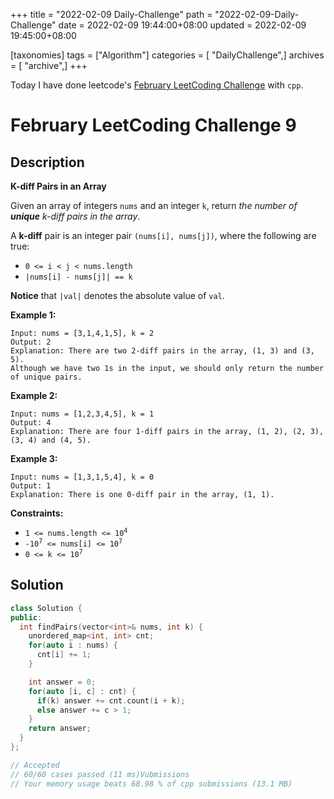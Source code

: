 +++
title = "2022-02-09 Daily-Challenge"
path = "2022-02-09-Daily-Challenge"
date = 2022-02-09 19:44:00+08:00
updated = 2022-02-09 19:45:00+08:00

[taxonomies]
tags = ["Algorithm"]
categories = [ "DailyChallenge",]
archives = [ "archive",]
+++

Today I have done leetcode's [February LeetCoding Challenge](https://leetcode.com/problems/k-diff-pairs-in-an-array/) with `cpp`.

<!-- more -->

# February LeetCoding Challenge 9

## Description

**K-diff Pairs in an Array**

Given an array of integers `nums` and an integer `k`, return *the number of **unique** k-diff pairs in the array*.

A **k-diff** pair is an integer pair `(nums[i], nums[j])`, where the following are true:

- `0 <= i < j < nums.length`
- `|nums[i] - nums[j]| == k`

**Notice** that `|val|` denotes the absolute value of `val`.

 

**Example 1:**

```
Input: nums = [3,1,4,1,5], k = 2
Output: 2
Explanation: There are two 2-diff pairs in the array, (1, 3) and (3, 5).
Although we have two 1s in the input, we should only return the number of unique pairs.
```

**Example 2:**

```
Input: nums = [1,2,3,4,5], k = 1
Output: 4
Explanation: There are four 1-diff pairs in the array, (1, 2), (2, 3), (3, 4) and (4, 5).
```

**Example 3:**

```
Input: nums = [1,3,1,5,4], k = 0
Output: 1
Explanation: There is one 0-diff pair in the array, (1, 1).
```

 

**Constraints:**

<ul>
	<li><code>1 &lt;= nums.length &lt;= 10<sup>4</sup></code></li>
	<li><code>-10<sup>7</sup> &lt;= nums[i] &lt;= 10<sup>7</sup></code></li>
	<li><code>0 &lt;= k &lt;= 10<sup>7</sup></code></li>
</ul>

## Solution

``` cpp
class Solution {
public:
  int findPairs(vector<int>& nums, int k) {
    unordered_map<int, int> cnt;
    for(auto i : nums) {
      cnt[i] += 1;
    }

    int answer = 0;
    for(auto [i, c] : cnt) {
      if(k) answer += cnt.count(i + k);
      else answer += c > 1;
    }
    return answer;
  }
};

// Accepted
// 60/60 cases passed (11 ms)Vubmissions
// Your memory usage beats 68.98 % of cpp submissions (13.1 MB)
```
